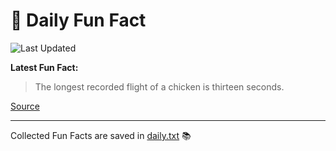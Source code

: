 # 🌟 Daily Fun Fact

![Last Updated](https://img.shields.io/badge/Last_Updated-2025_08_31-blue?style=flat-square)

**Latest Fun Fact:**

> The longest recorded flight of a chicken is thirteen seconds.

[Source](http://www.djtech.net/humor/useless_facts.htm)

---

Collected Fun Facts are saved in [daily.txt](daily.txt) 📚
